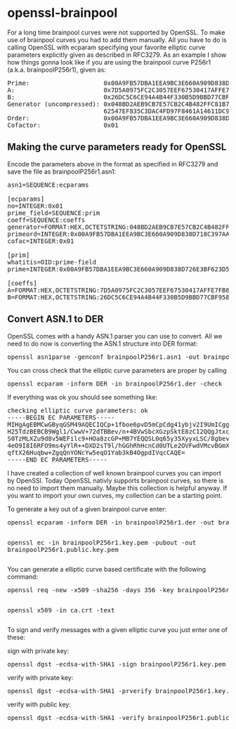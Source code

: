 <h1>openssl-brainpool</h1>
<p>For a long time brainpool curves were not supported by OpenSSL. To make use of brainpool curves you had to add them manually. All you have to do is calling OpenSSL with ecparam specifying your favorite elliptic curve parameters explicitly given as described in RFC3279. As an example I show how things gonna look like if you are using the brainpool curve P256r1 (a.k.a. brainpoolP256r1), given as:</p>

<pre>
Prime:                    0x00A9FB57DBA1EEA9BC3E660A909D838D726E3BF623D52620282013481D1F6E5377
A:                        0x7D5A0975FC2C3057EEF67530417AFFE7FB8055C126DC5C6CE94A4B44F330B5D9
B:                        0x26DC5C6CE94A4B44F330B5D9BBD77CBF958416295CF7E1CE6BCCDC18FF8C07B6
Generator (uncompressed): 0x048BD2AEB9CB7E57CB2C4B482FFC81B7AFB9DE27E1E3BD23C23A4453BD9ACE32
                          62547EF835C3DAC4FD97F8461A14611DC9C27745132DED8E545C1D54C72F046997
Order:                    0x00A9FB57DBA1EEA9BC3E660A909D838D718C397AA3B561A6F7901E0E82974856A7
Cofactor:                 0x01
</pre>

<h2>Making the curve parameters ready for OpenSSL</h2>

<p>Encode the parameters above in the format as specified in RFC3279 and save the file as brainpoolP256r1.asn1:</p>

<pre>
asn1=SEQUENCE:ecparams

[ecparams]
no=INTEGER:0x01
prime_field=SEQUENCE:prim
coeff=SEQUENCE:coeffs
generator=FORMAT:HEX,OCTETSTRING:048BD2AEB9CB7E57CB2C4B482FFC81B7AFB9DE27E1E3BD23C23A4453BD9ACE3262547EF835C3DAC4FD97F8461A14611DC9C27745132DED8E545C1D54C72F046997
primeord=INTEGER:0x00A9FB57DBA1EEA9BC3E660A909D838D718C397AA3B561A6F7901E0E82974856A7
cofac=INTEGER:0x01

[prim]
whatitis=OID:prime-field
prime=INTEGER:0x00A9FB57DBA1EEA9BC3E660A909D838D726E3BF623D52620282013481D1F6E5377

[coeffs]
A=FORMAT:HEX,OCTETSTRING:7D5A0975FC2C3057EEF67530417AFFE7FB8055C126DC5C6CE94A4B44F330B5D9
B=FORMAT:HEX,OCTETSTRING:26DC5C6CE94A4B44F330B5D9BBD77CBF958416295CF7E1CE6BCCDC18FF8C07B6
</pre>

<h2>Convert ASN.1 to DER</h2>

<p>OpenSSL comes with a handy ASN.1 parser you can use to convert. All we need to do now is converting the ASN.1 structure into DER format:</p>

<pre>
openssl asn1parse -genconf brainpoolP256r1.asn1 -out brainpoolP256r1.der
</pre>

<p>You can cross check that the elliptic curve parameters are proper by calling</p>

<pre>
openssl ecparam -inform DER -in brainpoolP256r1.der -check
</pre>

<p>If everything was ok you should see something like:</p>

<pre>
checking elliptic curve parameters: ok
-----BEGIN EC PARAMETERS-----
MIHgAgEBMCwGByqGSM49AQECIQCp+1fboe6pvD5mCpCdg41ybjv2I9UmICggE0gd
H25TdzBEBCB9Wgl1/CwwV+72dTBBev/n+4BVwSbcXGzpSktE8zC12QQgJtxcbOlK
S0TzMLXZu9d8v5WEFilc9+HOa8zcGP+MB7YEQQSL0q65y35XyyxLSC/8gbevud4n
4eO9I8I6RFO9ms4yYlR++DXD2sT9l/hGGhRhHcnCd0UTLe2OVFwdVMcvBGmXAiEA
qftX26Huqbw+ZgqQnYONcYw5eqO1Yab3kB4OgpdIVqcCAQE=
-----END EC PARAMETERS-----
</pre>

<p>I have created a collection of well known brainpool curves you can import by OpenSSl. Today OpenSSL nativly supports brainpool curves, so there is no need to import them manually. Maybe this collection is helpful anyway. If you want to import your own curves, my collection can be a starting point.</p>
<p>To generate a key out of a given brainpool curve enter:</p>
<pre>
openssl ecparam -inform DER -in brainpoolP256r1.der -out brainpoolP256r1.key.pem -genkey

openssl ec -in brainpoolP256r1.key.pem -pubout -out brainpoolP256r1.public.key.pem
</pre>
<p>You can generate a elliptic curve based certificate with the following command:</p>
<pre>
openssl req -new -x509 -sha256 -days 356 -key brainpoolP256r1.key.pem -out ca.crt

openssl x509 -in ca.crt -text
</pre>
<p>To sign and verify messages with a given elliptic curve you just enter one of these:</p>
<p>sign with private key:</p>
<pre>
openssl dgst -ecdsa-with-SHA1 -sign brainpoolP256r1.key.pem -out file.txt.ecdsa-with-sha1 file.txt
</pre>
<p>verify with private key:</p>
<pre>
openssl dgst -ecdsa-with-SHA1 -prverify brainpoolP256r1.key.pem -signature file.txt.ecdsa-with-sha1 file.txt
</pre>
<p>verify with public key:</p>
<pre>
openssl dgst -ecdsa-with-SHA1 -verify brainpoolP256r1.public.key.pem -signature file.txt.ecdsa-with-sha1 file.txt
</pre>
